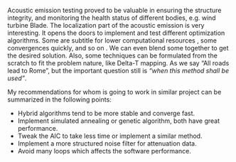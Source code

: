 Acoustic emission testing proved to be valuable in ensuring the structure integrity, and monitoring the health status of different bodies, e.g. wind turbine Blade.
The localization part of the acoustic emission is very interesting. It opens the doors to implement and test different optimization algorithms. Some are subtitle for lower computational resources , some convergences quickly, and so on . We can even blend some together to get the desired solution.  Also, some techniques can be formulated  from the scratch to fit the problem nature, like Delta-T mapping. As we say “All roads lead to Rome”, but the important question still is *“when this method shall be used”*.

My recommendations for whom is going to work in similar project can be summarized in the following points:
- Hybrid algorithms tend to be more stable and converge fast. 
- Implement simulated annealing  or genetic algorithm, both have great performance.
- Tweak the AIC to take less time or implement a similar method.
- Implement a more structured noise filter for attenuation data.
- Avoid many loops which affects the software performance.
